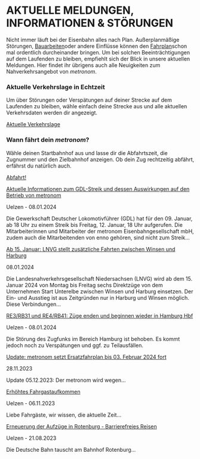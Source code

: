 AKTUELLE MELDUNGEN, INFORMATIONEN & STÖRUNGEN
==========

Nicht immer läuft bei der Eisenbahn alles nach Plan. Außerplanmäßige Störungen, [Bauarbeiten](https://www.der-metronom.de/fahrplan/baustellen-uebersicht/)oder andere Einflüsse können den [Fahrplan](https://www.der-metronom.de/fahrplan/regelfahrplan/)schon mal ordentlich durcheinander bringen. Um bei solchen Beeinträchtigungen auf dem Laufenden zu bleiben, empfiehlt sich der Blick in unsere aktuellen Meldungen. Hier findet ihr übrigens auch alle Neuigkeiten zum Nahverkehrsangebot von *metronom*.

### Aktuelle Verkehrslage in Echtzeit ###

Um über Störungen oder Verspätungen auf deiner Strecke auf dem Laufenden zu bleiben, wähle einfach deine Strecke aus und alle aktuellen Verkehrsdaten werden dir angezeigt.

[Aktuelle Verkehrslage](https://www.der-metronom.de/fahrplan/aktuelle-verkehrslage/)

### Wann fährt dein *metronom*? ###

Wähle deinen Startbahnhof aus und lasse dir die Abfahrtszeit, die Zugnummer und den Zielbahnhof anzeigen. Ob dein Zug rechtzeitig abfährt, erfährst du natürlich auch.

[Abfahrt!](https://www.der-metronom.de/fahrplan/wann-faehrt-mein-metronom/)

[Aktuelle Informationen zum GDL-Streik und dessen Auswirkungen auf den Betrieb von metronom](https://www.der-metronom.de/aktuell/aktuelle-informationen-zum-gdl-streik-und-dessen-auswirkungen-auf-den-betrieb-von-metronom/)

 Uelzen - 08.01.2024

Die Gewerkschaft Deutscher Lokomotivführer (GDL) hat für den 09. Januar, ab 18 Uhr zu einem Streik bis Freitag, 12. Januar, 18 Uhr aufgerufen. Die Mitarbeiterinnen und Mitarbeiter der metronom Eisenbahngesellschaft mbH, zudem auch die Mitarbeitenden von enno gehören, sind nicht zum Streik...

[Ab 15. Januar: LNVG stellt zusätzliche Fahrten zwischen Winsen und Harburg](https://www.der-metronom.de/aktuell/lnvg-stellt-zusaetzliche-fahrten-zwischen-winsen-und-harburg/)

 08.01.2024

 Die Landesnahverkehrsgesellschaft Niedersachsen (LNVG) wird ab dem 15. Januar 2024 von Montag bis Freitag sechs Direktzüge von dem Unternehmen Start Unterelbe zwischen Winsen und Harburg einsetzen. Der Ein- und Ausstieg ist aus Zeitgründen nur in Harburg und Winsen möglich.
Diese Verbindungen...

[RE3/RB31 und RE4/RB41: Züge enden und beginnen wieder in Hamburg Hbf](https://www.der-metronom.de/aktuell/re3-rb31-und-re4-rb41-zuege-nach-und-ab-hamburg-hbf-enden-und-beginnen-in-hamburg-harburg/)

 Uelzen - 08.01.2024

Die Störung des Zugfunks im Bereich Hamburg ist behoben. Es kommt jedoch noch zu Verspätungen und ggf. zu Teilausfällen.

[Update: metronom setzt Ersatzfahrplan bis 03. Februar 2024 fort](https://www.der-metronom.de/aktuell/ersatzfahrplan/)

 28.11.2023

Update 05.12.2023:
Der metronom wird wegen...

[Erhöhtes Fahrgastaufkommen](https://www.der-metronom.de/aktuell/hohes-fahrgastaufkommen/)

 Uelzen - 06.11.2023

Liebe Fahrgäste,
wir wissen, die aktuelle Zeit...

[Erneuerung der Aufzüge in Rotenburg - Barrierefreies Reisen](https://www.der-metronom.de/aktuell/erneuerung-der-aufzuege-in-rotenburg-barrierefreies-reisen/)

 Uelzen - 21.08.2023

Die Deutsche Bahn tauscht am Bahnhof Rotenburg...
